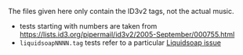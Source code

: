 The files given here only contain the ID3v2 tags, not the actual music.

- tests starting with numbers are taken from
  <https://lists.id3.org/pipermail/id3v2/2005-September/000755.html>
- `liquidsoapNNNN.tag` tests refer to a particular [Liquidsoap
  issue](https://github.com/savonet/liquidsoap/issues)
